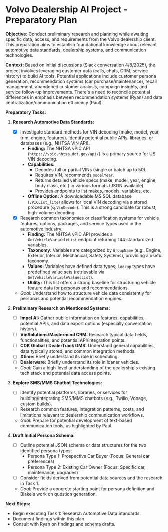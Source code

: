 # Volvo Dealership AI Project - Preparatory Plan

**Objective:** Conduct preliminary research and planning while awaiting specific data, access, and requirements from the Volvo dealership client. This preparation aims to establish foundational knowledge about relevant automotive data standards, dealership systems, and communication technologies.

**Context:** Based on initial discussions (Slack conversation 4/8/2025), the project involves leveraging customer data (calls, chats, CRM, service history) to build AI tools. Potential applications include customer persona generation, recommendation systems (car purchase/maintenance), recall management, abandoned customer analysis, campaign insights, and service follow-up improvements. There's a need to reconcile potential differences in emphasis between recommendation systems (Ryan) and data centralization/communication efficiency (Paul).

**Preparatory Tasks:**

1.  **Research Automotive Data Standards:**
    *   [X] Investigate standard methods for VIN decoding (make, model, year, trim, engine, features). Identify potential public APIs, libraries, or databases (e.g., NHTSA VIN API).
        *   **Finding:** The NHTSA vPIC API (`https://vpic.nhtsa.dot.gov/api/`) is a primary source for US VIN decoding.
        *   **Capabilities:**
            *   Decodes full or partial VINs (single or batch up to 50).
            *   Requires VIN, recommends `modelYear`.
            *   Returns detailed vehicle specs (make, model, year, engine, body class, etc.) in various formats (JSON available).
            *   Provides endpoints to list makes, models, variables, etc.
        *   **Offline Option:** A downloadable MS SQL database (`vPICList_lite`) allows for local VIN decoding via a stored procedure (`spVinDecode`). This is a strong candidate for robust, high-volume decoding.
    *   [X] Research common taxonomies or classification systems for vehicle features, options, packages, and service types used in the automotive industry.
        *   **Finding:** The NHTSA vPIC API provides a `GetVehicleVariableList` endpoint returning 144 standardized variables.
        *   **Taxonomy:** Variables are categorized by `GroupName` (e.g., Engine, Exterior, Interior, Mechanical, Safety Systems), providing a useful taxonomy.
        *   **Values:** Variables have defined data types; `lookup` types have predefined value sets (retrievable via `GetVehicleVariableValuesList`).
        *   **Utility:** This list offers a strong baseline for structuring vehicle feature data for personas and recommendations.
    *   *Goal:* Understand how to structure vehicle data consistently for personas and potential recommendation engines.

2.  **Preliminary Research on Mentioned Systems:**
    *   [ ] **Impel AI:** Gather public information on features, capabilities, potential APIs, and data export options (especially conversation history).
    *   [ ] **VinSolutions/Mastermind CRM:** Research typical data fields, functionalities, and potential API/integration points.
    *   [ ] **CDK Global / DealerTrack DMS:** Understand general capabilities, data typically stored, and common integration methods.
    *   [ ] **Xtime:** Briefly understand its role in scheduling.
    *   [ ] **Dealerware:** Briefly understand its role in loaner vehicles.
    *   *Goal:* Gain a high-level understanding of the dealership's existing tech stack and potential data access points.

3.  **Explore SMS/MMS Chatbot Technologies:**
    *   [ ] Identify potential platforms, libraries, or services for building/integrating SMS/MMS chatbots (e.g., Twilio, Vonage, custom builds).
    *   [ ] Research common features, integration patterns, costs, and limitations relevant to dealership communication workflows.
    *   *Goal:* Prepare for potential development of text-based communication tools, as highlighted by Paul.

4.  **Draft Initial Persona Schema:**
    *   [ ] Outline potential JSON schema or data structures for the two identified persona types:
        *   Persona Type 1: Prospective Car Buyer (Focus: General car preferences)
        *   Persona Type 2: Existing Car Owner (Focus: Specific car, maintenance, upgrades)
    *   [ ] Consider fields derived from potential data sources and the research in Task 1.
    *   *Goal:* Provide a concrete starting point for persona definition and Blake's work on question generation.

**Next Steps:**

*   Begin executing Task 1: Research Automotive Data Standards.
*   Document findings within this plan.
*   Consult with Ryan on findings and schema drafts.
